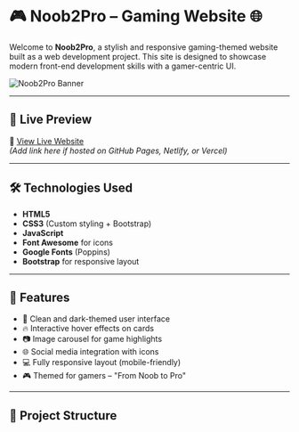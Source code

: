 # 🎮 Noob2Pro – Gaming Website 🌐

Welcome to **Noob2Pro**, a stylish and responsive gaming-themed website built as a web development project. This site is designed to showcase modern front-end development skills with a gamer-centric UI.

![Noob2Pro Banner](https://github.com/digiware-git/Noob2Pro-webD-gamming-website/raw/main/assets/banner.jpg) <!-- Replace with actual image path if banner exists -->

---

## 🚀 Live Preview

🔗 [View Live Website](#)  
*(Add link here if hosted on GitHub Pages, Netlify, or Vercel)*

---

## 🛠️ Technologies Used

- **HTML5**
- **CSS3** (Custom styling + Bootstrap)
- **JavaScript**
- **Font Awesome** for icons
- **Google Fonts** (Poppins)
- **Bootstrap** for responsive layout

---

## 📂 Features

- 🎨 Clean and dark-themed user interface
- 🔥 Interactive hover effects on cards
- 📷 Image carousel for game highlights
- 🌐 Social media integration with icons
- 💻 Fully responsive layout (mobile-friendly)
- 🎮 Themed for gamers – "From Noob to Pro"

---


## 📁 Project Structure

